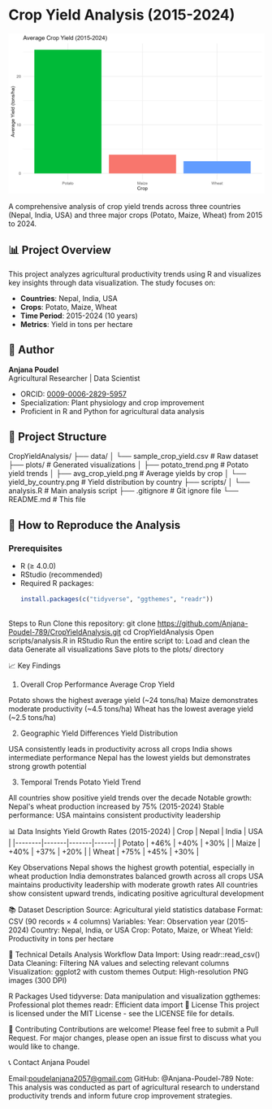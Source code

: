 # Crop Yield Analysis (2015-2024)

![Average Crop Yield](plots/avg_crop_yield.png)

A comprehensive analysis of crop yield trends across three countries (Nepal, India, USA) and three major crops (Potato, Maize, Wheat) from 2015 to 2024.

## 📊 Project Overview

This project analyzes agricultural productivity trends using R and visualizes key insights through data visualization. The study focuses on:

- **Countries**: Nepal, India, USA
- **Crops**: Potato, Maize, Wheat
- **Time Period**: 2015-2024 (10 years)
- **Metrics**: Yield in tons per hectare

## 👤 Author

**Anjana Poudel**  
Agricultural Researcher | Data Scientist  
- ORCID: [0009-0006-2829-5957](https://orcid.org/0009-0006-2829-5957)
- Specialization: Plant physiology and crop improvement
- Proficient in R and Python for agricultural data analysis

## 📁 Project Structure
CropYieldAnalysis/
├── data/
│ └── sample_crop_yield.csv # Raw dataset
├── plots/ # Generated visualizations
│ ├── potato_trend.png # Potato yield trends
│ ├── avg_crop_yield.png # Average yields by crop
│ └── yield_by_country.png # Yield distribution by country
├── scripts/
│ └── analysis.R # Main analysis script
├── .gitignore # Git ignore file
└── README.md # This file

## 🚀 How to Reproduce the Analysis

### Prerequisites
- R (≥ 4.0.0)
- RStudio (recommended)
- Required R packages:
  ```r
  install.packages(c("tidyverse", "ggthemes", "readr"))
 
Steps to Run
Clone this repository:
git clone https://github.com/Anjana-Poudel-789/CropYieldAnalysis.git
cd CropYieldAnalysis
Open scripts/analysis.R in RStudio
Run the entire script to:
Load and clean the data
Generate all visualizations
Save plots to the plots/ directory

📈 Key Findings
1. Overall Crop Performance
Average Crop Yield

Potato shows the highest average yield (~24 tons/ha)
Maize demonstrates moderate productivity (~4.5 tons/ha)
Wheat has the lowest average yield (~2.5 tons/ha)

2. Geographic Yield Differences
Yield Distribution

USA consistently leads in productivity across all crops
India shows intermediate performance
Nepal has the lowest yields but demonstrates strong growth potential

3. Temporal Trends
Potato Yield Trend

All countries show positive yield trends over the decade
Notable growth: Nepal's wheat production increased by 75% (2015-2024)
Stable performance: USA maintains consistent productivity leadership

📊 Data Insights
Yield Growth Rates (2015-2024)
| Crop   | Nepal | India | USA  |
|--------|-------|-------|------|
| Potato | +46%  | +40%  | +30% |
| Maize  | +40%  | +37%  | +20% |
| Wheat  | +75%  | +45%  | +30% |

Key Observations
Nepal shows the highest growth potential, especially in wheat production
India demonstrates balanced growth across all crops
USA maintains productivity leadership with moderate growth rates
All countries show consistent upward trends, indicating positive agricultural development

📚 Dataset Description
Source: Agricultural yield statistics database
Format: CSV (90 records × 4 columns)
Variables:
Year: Observation year (2015-2024)
Country: Nepal, India, or USA
Crop: Potato, Maize, or Wheat
Yield: Productivity in tons per hectare

🔧 Technical Details
Analysis Workflow
Data Import: Using readr::read_csv()
Data Cleaning: Filtering NA values and selecting relevant columns
Visualization: ggplot2 with custom themes
Output: High-resolution PNG images (300 DPI)

R Packages Used
tidyverse: Data manipulation and visualization
ggthemes: Professional plot themes
readr: Efficient data import
📄 License
This project is licensed under the MIT License - see the LICENSE file for details.

🤝 Contributing
Contributions are welcome! Please feel free to submit a Pull Request. For major changes, please open an issue first to discuss what you would like to change.

📞 Contact
Anjana Poudel

Email:poudelanjana2057@gmail.com
GitHub: @Anjana-Poudel-789
Note: This analysis was conducted as part of agricultural research to understand productivity trends and inform future crop improvement strategies.
